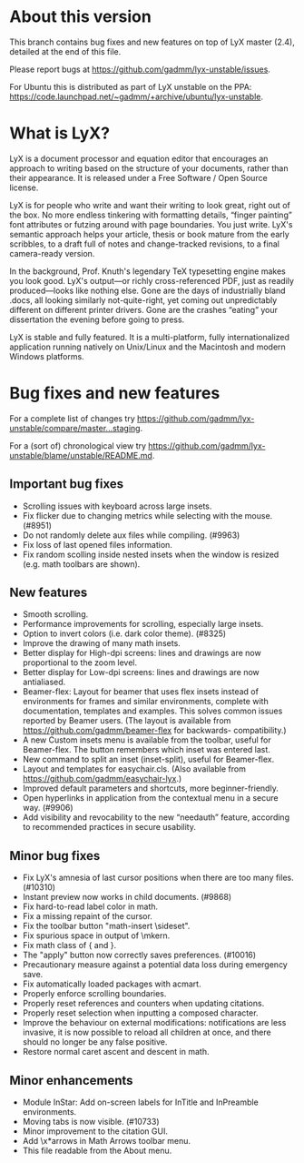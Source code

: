 # About this version

This branch contains bug fixes and new features on top of LyX master (2.4),
detailed at the end of this file.

Please report bugs at <https://github.com/gadmm/lyx-unstable/issues>.

For Ubuntu this is distributed as part of LyX unstable on the PPA:
<https://code.launchpad.net/~gadmm/+archive/ubuntu/lyx-unstable>.

# What is LyX?

LyX is a document processor and equation editor that encourages an approach to
writing based on the structure of your documents, rather than their appearance.
It is released under a Free Software / Open Source license.

LyX is for people who write and want their writing to look great, right out of
the box. No more endless tinkering with formatting details, “finger painting”
font attributes or futzing around with page boundaries. You just write. LyX's
semantic approach helps your article, thesis or book mature from the early
scribbles, to a draft full of notes and change-tracked revisions, to a final
camera-ready version.

In the background, Prof. Knuth's legendary TeX typesetting engine makes you look
good. LyX's output—or richly cross-referenced PDF, just as readily
produced—looks like nothing else. Gone are the days of industrially bland .docs,
all looking similarly not-quite-right, yet coming out unpredictably different on
different printer drivers. Gone are the crashes “eating” your dissertation the
evening before going to press.

LyX is stable and fully featured. It is a multi-platform, fully
internationalized application running natively on Unix/Linux and the Macintosh
and modern Windows platforms.

# Bug fixes and new features

For a complete list of changes try
<https://github.com/gadmm/lyx-unstable/compare/master...staging>.

For a (sort of) chronological view try
<https://github.com/gadmm/lyx-unstable/blame/unstable/README.md>.

## Important bug fixes

* Scrolling issues with keyboard across large insets.
* Fix flicker due to changing metrics while selecting with the mouse. (#8951)
* Do not randomly delete aux files while compiling. (#9963)
* Fix loss of last opened files information.
* Fix random scolling inside nested insets when the window is resized (e.g. math
  toolbars are shown).

## New features

* Smooth scrolling.
* Performance improvements for scrolling, especially large insets.
* Option to invert colors (i.e. dark color theme). (#8325)
* Improve the drawing of many math insets.
* Better display for High-dpi screens: lines and drawings are now proportional
  to the zoom level.
* Better display for Low-dpi screens: lines and drawings are now antialiased.
* Beamer-flex: Layout for beamer that uses flex insets instead of environments
  for frames and similar environments, complete with documentation, templates
  and examples. This solves common issues reported by Beamer users. (The layout
  is available from <https://github.com/gadmm/beamer-flex> for backwards-
  compatibility.)
* A new Custom insets menu is available from the toolbar, useful for Beamer-flex.
  The button remembers which inset was entered last.
* New command to split an inset (inset-split), useful for Beamer-flex.
* Layout and templates for easychair.cls. (Also available from
  <https://github.com/gadmm/easychair-lyx>.)
* Improved default parameters and shortcuts, more beginner-friendly.
* Open hyperlinks in application from the contextual menu in a secure way.
  (#9906)
* Add visibility and revocability to the new “needauth” feature, according to
  recommended practices in secure usability.

## Minor bug fixes

* Fix LyX's amnesia of last cursor positions when there are too many files.
  (#10310)
* Instant preview now works in child documents. (#9868)
* Fix hard-to-read label color in math.
* Fix a missing repaint of the cursor.
* Fix the toolbar button "math-insert \sideset".
* Fix spurious space in output of \mkern.
* Fix math class of \{ and \}.
* The "apply" button now correctly saves preferences. (#10016)
* Precautionary measure against a potential data loss during emergency save.
* Fix automatically loaded packages with acmart.
* Properly enforce scrolling boundaries.
* Properly reset references and counters when updating citations.
* Properly reset selection when inputting a composed character.
* Improve the behaviour on external modifications: notifications are
  less invasive, it is now possible to reload all children at once, and there
  should no longer be any false positive.
* Restore normal caret ascent and descent in math.

## Minor enhancements

* Module InStar: Add on-screen labels for InTitle and InPreamble environments.
* Moving tabs is now visible. (#10733)
* Minor improvement to the citation GUI.
* Add \x*arrows in Math Arrows toolbar menu.
* This file readable from the About menu.
